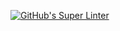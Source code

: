 [![GitHub's Super Linter](https://github.com/ICD2O-Digital-Tech-NikoS/-Unit1-05-HTML-MDL-/workflows/GitHub's%20Super%20Linter/badge.svg)](https://github.com/ICD2O-Digital-Tech-NikoS/-Unit1-05-HTML-MDL-/actions)



